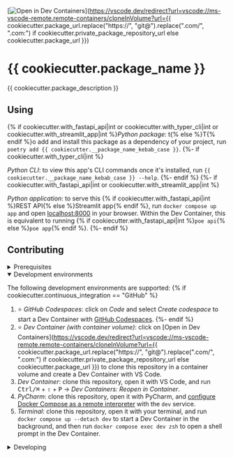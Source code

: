 [![Open in Dev Containers](https://img.shields.io/static/v1?label=Dev%20Containers&message=Open&color=blue&logo=visualstudiocode)](https://vscode.dev/redirect?url=vscode://ms-vscode-remote.remote-containers/cloneInVolume?url={{ cookiecutter.package_url.replace("https://", "git@").replace(".com/", ".com:") if cookiecutter.private_package_repository_url else cookiecutter.package_url }})

# {{ cookiecutter.package_name }}

{{ cookiecutter.package_description }}

## Using

{% if cookiecutter.with_fastapi_api|int or cookiecutter.with_typer_cli|int or cookiecutter.with_streamlit_app|int %}_Python package_: t{% else %}T{% endif %}o add and install this package as a dependency of your project, run `poetry add {{ cookiecutter.__package_name_kebab_case }}`.
{%- if cookiecutter.with_typer_cli|int %}

_Python CLI_: to view this app's CLI commands once it's installed, run `{{ cookiecutter.__package_name_kebab_case }} --help`.
{%- endif %}
{%- if cookiecutter.with_fastapi_api|int or cookiecutter.with_streamlit_app|int %}

_Python application_: to serve this {% if cookiecutter.with_fastapi_api|int %}REST API{% else %}Streamlit app{% endif %}, run `docker compose up app` and open [localhost:8000](http://localhost:8000) in your browser. Within the Dev Container, this is equivalent to running {% if cookiecutter.with_fastapi_api|int %}`poe api`{% else %}`poe app`{% endif %}.
{%- endif %}

## Contributing

<details>
<summary>Prerequisites</summary>

<details>
<summary>1. Set up Git to use SSH</summary>

{% if cookiecutter.continuous_integration == "GitLab" -%}
1. [Generate an SSH key](https://docs.gitlab.com/ee/ssh/README.html#generate-an-ssh-key-pair) and [add the SSH key to your GitLab account](https://docs.gitlab.com/ee/ssh/README.html#add-an-ssh-key-to-your-gitlab-account).
{%- else -%}
1. [Generate an SSH key](https://docs.github.com/en/authentication/connecting-to-github-with-ssh/generating-a-new-ssh-key-and-adding-it-to-the-ssh-agent#generating-a-new-ssh-key) and [add the SSH key to your GitHub account](https://docs.github.com/en/authentication/connecting-to-github-with-ssh/adding-a-new-ssh-key-to-your-github-account).
{%- endif %}
1. Configure SSH to automatically load your SSH keys:
    ```sh
    cat << EOF >> ~/.ssh/config
    Host *
      AddKeysToAgent yes
      IgnoreUnknown UseKeychain
      UseKeychain yes
    EOF
    ```

</details>

<details>
<summary>2. Install Docker</summary>

1. [Install Docker Desktop](https://www.docker.com/get-started).
    - Enable _Use Docker Compose V2_ in Docker Desktop's preferences window.
    - _Linux only_:
        - Export your user's user id and group id so that [files created in the Dev Container are owned by your user](https://github.com/moby/moby/issues/3206):
            ```sh
            cat << EOF >> ~/.bashrc
            export UID=$(id --user)
            export GID=$(id --group)
            {%- if cookiecutter.private_package_repository_name %}
            export POETRY_AUTH_TOML_PATH="~/.config/pypoetry/auth.toml"
            {%- endif %}
            EOF
            ```
    {%- if cookiecutter.private_package_repository_name %}
    - _Windows only_:
        - Export the location of your private package repository credentials so that Docker Compose can load these as a [build and run time secret](https://docs.docker.com/compose/compose-file/compose-file-v3/#secrets-configuration-reference):
            ```bat
            setx POETRY_AUTH_TOML_PATH %APPDATA%\pypoetry\auth.toml
            ```
    {%- endif %}

</details>

<details>
<summary>3. Install VS Code or PyCharm</summary>

1. [Install VS Code](https://code.visualstudio.com/) and [VS Code's Dev Containers extension](https://marketplace.visualstudio.com/items?itemName=ms-vscode-remote.remote-containers). Alternatively, install [PyCharm](https://www.jetbrains.com/pycharm/download/).
2. _Optional:_ install a [Nerd Font](https://www.nerdfonts.com/font-downloads) such as [FiraCode Nerd Font](https://github.com/ryanoasis/nerd-fonts/tree/master/patched-fonts/FiraCode) and [configure VS Code](https://github.com/tonsky/FiraCode/wiki/VS-Code-Instructions) or [configure PyCharm](https://github.com/tonsky/FiraCode/wiki/Intellij-products-instructions) to use it.

</details>
{%- if cookiecutter.private_package_repository_name %}

<details>
<summary>4. Configure Poetry to use the private package repository</summary>

{% if cookiecutter.continuous_integration == "GitLab" -%}
1. [Create a personal access token](https://docs.gitlab.com/ee/user/profile/personal_access_tokens.html#create-a-personal-access-token) with the `api` scope and use it to [add your private package repository credentials to your Poetry's `auth.toml` file](https://python-poetry.org/docs/repositories/#configuring-credentials):
    ```toml
    # Linux:   ~/.config/pypoetry/auth.toml
    # macOS:   ~/Library/Application Support/pypoetry/auth.toml
    # Windows: C:\Users\%USERNAME%\AppData\Roaming\pypoetry\auth.toml
    [http-basic.{{ cookiecutter.private_package_repository_name|slugify }}]
    username = "{personal access token name}"
    password = "{personal access token}"
    ```
{%- else -%}
1. [Add your private package repository credentials to your Poetry's `auth.toml` file](https://python-poetry.org/docs/repositories/#configuring-credentials):
    ```toml
    # Linux:   ~/.config/pypoetry/auth.toml
    # macOS:   ~/Library/Application Support/pypoetry/auth.toml
    # Windows: C:\Users\%USERNAME%\AppData\Roaming\pypoetry\auth.toml
    [http-basic.{{ cookiecutter.private_package_repository_name|slugify }}]
    username = "{username}"
    password = "{password}"
    ```
{%- endif %}

</details>
{%- endif %}

</details>

<details open>
<summary>Development environments</summary>

The following development environments are supported:
{% if cookiecutter.continuous_integration == "GitHub" %}
1. ⭐️ _GitHub Codespaces_: click on _Code_ and select _Create codespace_ to start a Dev Container with [GitHub Codespaces](https://github.com/features/codespaces).
{%- endif %}
1. ⭐️ _Dev Container (with container volume)_: click on [Open in Dev Containers](https://vscode.dev/redirect?url=vscode://ms-vscode-remote.remote-containers/cloneInVolume?url={{ cookiecutter.package_url.replace("https://", "git@").replace(".com/", ".com:") if cookiecutter.private_package_repository_url else cookiecutter.package_url }}) to clone this repository in a container volume and create a Dev Container with VS Code.
1. _Dev Container_: clone this repository, open it with VS Code, and run <kbd>Ctrl/⌘</kbd> + <kbd>⇧</kbd> + <kbd>P</kbd> → _Dev Containers: Reopen in Container_.
1. _PyCharm_: clone this repository, open it with PyCharm, and [configure Docker Compose as a remote interpreter](https://www.jetbrains.com/help/pycharm/using-docker-compose-as-a-remote-interpreter.html#docker-compose-remote) with the `dev` service.
1. _Terminal_: clone this repository, open it with your terminal, and run `docker compose up --detach dev` to start a Dev Container in the background, and then run `docker compose exec dev zsh` to open a shell prompt in the Dev Container.

</details>

<details>
<summary>Developing</summary>
{% if cookiecutter.with_conventional_commits|int %}
- This project follows the [Conventional Commits](https://www.conventionalcommits.org/) standard to automate [Semantic Versioning](https://semver.org/) and [Keep A Changelog](https://keepachangelog.com/) with [Commitizen](https://github.com/commitizen-tools/commitizen).
{%- endif %}
- Run `poe` from within the development environment to print a list of [Poe the Poet](https://github.com/nat-n/poethepoet) tasks available to run on this project.
- Run `poetry add {package}` from within the development environment to install a run time dependency and add it to `pyproject.toml` and `poetry.lock`. Add `--group test` or `--group dev` to install a CI or development dependency, respectively.
- Run `poetry update` from within the development environment to upgrade all dependencies to the latest versions allowed by `pyproject.toml`.
{%- if cookiecutter.with_conventional_commits|int %}
- Run `cz bump` to bump the package's version, update the `CHANGELOG.md`, and create a git tag.
{%- endif %}

</details>

